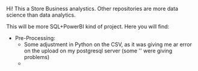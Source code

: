 Hi! This a Store Business analystics. Other repositories are more data science than data analytics.

This will be more SQL+PowerBI kind of project.
Here you will find:

- Pre-Processing:
  - Some adjustment in Python on the CSV, as it was giving me ar error on the upload on my postgresql server (some '' were giving problems)
  - 

